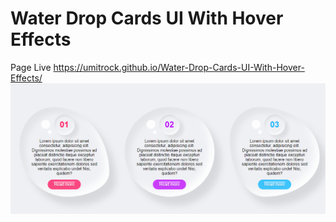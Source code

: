 # Water Drop Cards UI With Hover Effects
Page Live https://umitrock.github.io/Water-Drop-Cards-UI-With-Hover-Effects/
<img src="https://github.com/UmitRock/Water-Drop-Cards-UI-With-Hover-Effects/blob/main/Water%20Drop%20Cards%20UI%20With%20Hover%20Effects.png?raw=true" alt="Water Drop Cards UI With Hover Effects">
